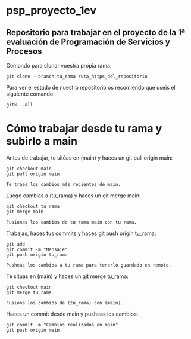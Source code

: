 # psp_proyecto_1ev
Repositorio para trabajar en el proyecto de la 1ª evaluación de Programación de Servicios y Procesos
-----------------------------------------------------------------------------------------------------
Comando para clonar vuestra propia rama:

	git clone --branch tu_rama ruta_https_del_repositorio

Para ver el estado de nuestro repositorio os recomiendo que useis el siguiente comando:

	gitk --all

# Cómo trabajar desde tu rama y subirlo a main

Antes de trabajar, te sitúas en (main) y haces un git pull origin main:

	git checkout main
	git pull origin main

	Te traes los cambios más recientes de main.

Luego cambias a (tu_rama) y haces un git merge main:

	git checkout tu_rama
	git merge main

	Fusionas los cambios de tu rama main con tu rama.

Trabajas, haces tus commits y haces git push origin tu_rama:
	
	git add .
	git commit -m "Mensaje"
	git push origin tu_rama

	Pusheas los cambios a tu rama para tenerlo guardado en remoto.

Te sitúas en (main) y haces un git merge tu_rama:

	git checkout main
	git merge tu_rama

	Fusiona los cambios de (tu_rama) con (main).

Haces un commit desde main y pusheas los cambios:

	git commit -m "Cambios realizados en main"
	git push origin main
